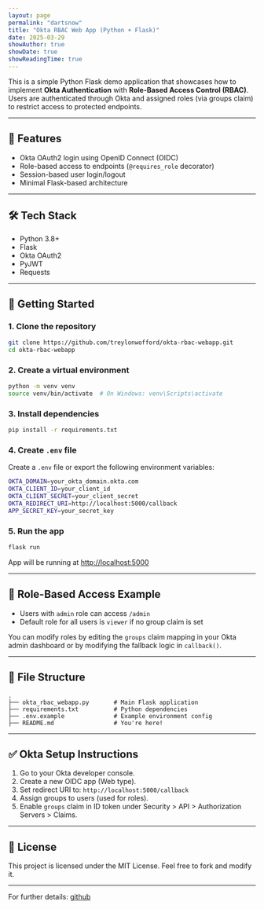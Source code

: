 ```yaml
---
layout: page
permalink: "dartsnow"
title: "Okta RBAC Web App (Python + Flask)"
date: 2025-03-29
showAuthor: true
showDate: true
showReadingTime: true
---
```


This is a simple Python Flask demo application that showcases how to implement **Okta Authentication** with **Role-Based Access Control (RBAC)**. Users are authenticated through Okta and assigned roles (via groups claim) to restrict access to protected endpoints.

---

## 🚀 Features

- Okta OAuth2 login using OpenID Connect (OIDC)
- Role-based access to endpoints (`@requires_role` decorator)
- Session-based user login/logout
- Minimal Flask-based architecture

---

## 🛠️ Tech Stack

- Python 3.8+
- Flask
- Okta OAuth2
- PyJWT
- Requests

---

## 🧪 Getting Started

### 1. Clone the repository

```bash
git clone https://github.com/treylonwofford/okta-rbac-webapp.git
cd okta-rbac-webapp
```

### 2. Create a virtual environment

```bash
python -m venv venv
source venv/bin/activate  # On Windows: venv\Scripts\activate
```

### 3. Install dependencies

```bash
pip install -r requirements.txt
```

### 4. Create `.env` file

Create a `.env` file or export the following environment variables:

```bash
OKTA_DOMAIN=your_okta_domain.okta.com
OKTA_CLIENT_ID=your_client_id
OKTA_CLIENT_SECRET=your_client_secret
OKTA_REDIRECT_URI=http://localhost:5000/callback
APP_SECRET_KEY=your_secret_key
```

### 5. Run the app

```bash
flask run
```

App will be running at [http://localhost:5000](http://localhost:5000)

---

## 🔐 Role-Based Access Example

- Users with `admin` role can access `/admin`
- Default role for all users is `viewer` if no group claim is set

You can modify roles by editing the `groups` claim mapping in your Okta admin dashboard or by modifying the fallback logic in `callback()`.

---

## 📁 File Structure

```
.
├── okta_rbac_webapp.py       # Main Flask application
├── requirements.txt          # Python dependencies
├── .env.example              # Example environment config
├── README.md                 # You're here!
```

---

## ✅ Okta Setup Instructions

1. Go to your Okta developer console.
2. Create a new OIDC app (Web type).
3. Set redirect URI to: `http://localhost:5000/callback`
4. Assign groups to users (used for roles).
5. Enable `groups` claim in ID token under Security > API > Authorization Servers > Claims.

---

## 📜 License

This project is licensed under the MIT License. Feel free to fork and modify it.

---

For further details: [github](https://github.com/treylonwofford/okta-rbac-webapp)

